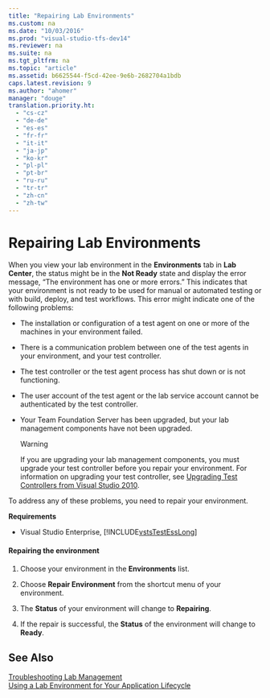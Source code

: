 ```yaml
---
title: "Repairing Lab Environments"
ms.custom: na
ms.date: "10/03/2016"
ms.prod: "visual-studio-tfs-dev14"
ms.reviewer: na
ms.suite: na
ms.tgt_pltfrm: na
ms.topic: "article"
ms.assetid: b6625544-f5cd-42ee-9e6b-2682704a1bdb
caps.latest.revision: 9
ms.author: "ahomer"
manager: "douge"
translation.priority.ht: 
  - "cs-cz"
  - "de-de"
  - "es-es"
  - "fr-fr"
  - "it-it"
  - "ja-jp"
  - "ko-kr"
  - "pl-pl"
  - "pt-br"
  - "ru-ru"
  - "tr-tr"
  - "zh-cn"
  - "zh-tw"
---
```

# Repairing Lab Environments
When you view your lab environment in the **Environments** tab in **Lab Center**, the status might be in the **Not Ready** state and display the error message, “The environment has one or more errors.” This indicates that your environment is not ready to be used for manual or automated testing or with build, deploy, and test workflows. This error might indicate one of the following problems:  
  
-   The installation or configuration of a test agent on one or more of the machines in your environment failed.  
  
-   There is a communication problem between one of the test agents in your environment, and your test controller.  
  
-   The test controller or the test agent process has shut down or is not functioning.  
  
-   The user account of the test agent or the lab service account cannot be authenticated by the test controller.  
  
-   Your Team Foundation Server has been upgraded, but your lab management components have not been upgraded.  
  
    > [!WARNING]
    >  If you are upgrading your lab management components, you must upgrade your test controller before you repair your environment. For information on upgrading your test controller, see [Upgrading Test Controllers from Visual Studio 2010](assetId:///9cb10ae4-4586-4d42-a75c-e2e9749f4fda).  
  
 To address any of these problems, you need to repair your environment.  
  
 **Requirements**  
  
-   Visual Studio Enterprise, [!INCLUDE[vstsTestEssLong](../test/includes/vststestesslong_md.md)]  
  
#### Repairing the environment  
  
1.  Choose your environment in the **Environments** list.  
  
2.  Choose **Repair Environment** from the shortcut menu of your environment.  
  
3.  The **Status** of your environment will change to **Repairing**.  
  
4.  If the repair is successful, the **Status** of the environment will change to **Ready**.  
  
## See Also  
 [Troubleshooting Lab Management](../test/troubleshooting-lab-management.md)   
 [Using a Lab Environment for Your Application Lifecycle](../test/using-a-lab-environment-for-your-application-lifecycle.md)